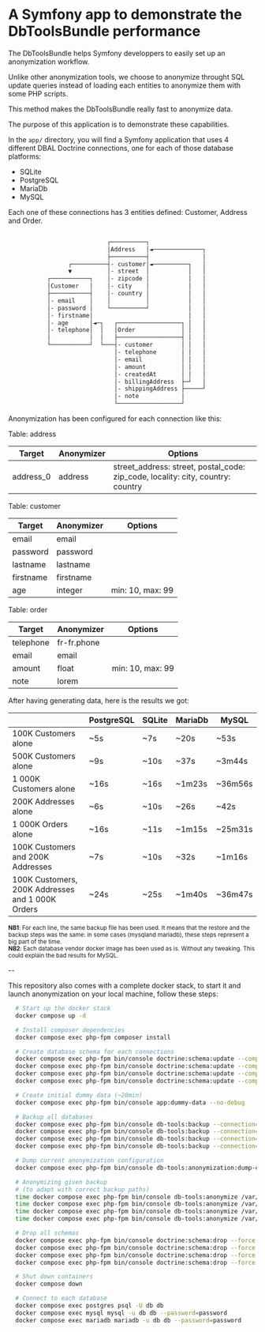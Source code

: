 # A Symfony app to demonstrate the DbToolsBundle performance

The DbToolsBundle helps Symfony developpers to easily set up an anonymization workflow.

Unlike other anonymization tools, we choose to anonymize throught SQL update queries instead of
loading each entities to anonymize them with some PHP scripts.

This method makes the DbToolsBundle really fast to anonymize data.

The purpose of this application is to demonstrate these capabilities.

In the `app/` directory, you will find a Symfony application that uses 4 different
DBAL Doctrine connections, one for each of those database platforms:
* SQLite
* PostgreSQL
* MariaDb
* MySQL

Each one of these connections has 3 entities defined: Customer, Address and Order.

```txt

                            ┌──────────┐
                            │Address   │◄──────────────┐
                            ├──────────┤               │
                 ┌──────────┤- customer│◄──────────┐   │
                 ▼          │- street  │           │   │
           ┌───────────┐    │- zipcode │           │   │
           │Customer   │    │- city    │           │   │
           ├───────────┤    │- country │           │   │
           │- email    │    │          │           │   │
           │- password │    └──────────┘           │   │
           │- firstname│                           │   │
           │- age      │◄─┐   ┌──────────────────┐ │   │
           │- telephone│  │   │Order             │ │   │
           │           │  │   ├──────────────────┤ │   │
           └───────────┘  └───┤- customer        │ │   │
                              │- telephone       │ │   │
                              │- email           │ │   │
                              │- amount          │ │   │
                              │- createdAt       │ │   │
                              │- billingAddress  ├─┘   │
                              │- shippingAddress ├─────┘
                              │- note            │
                              └──────────────────┘

```

Anonymization has been configured for each connection like this:

Table: address

  Target    | Anonymizer |  Options
 -----------|------------|-------------
  address_0 | address    | street_address: street, postal_code: zip_code, locality: city, country: country

Table: customer

  Target    | Anonymizer |  Options
 -----------|------------|-------------------
  email     | email      |
  password  | password   |
  lastname  | lastname   |
  firstname | firstname  |
  age       | integer    | min: 10, max: 99

Table: order

  Target    | Anonymizer |  Options
 -----------|------------|-----------------------------
  telephone | fr-fr.phone|
  email     | email      |
  amount    | float      |  min: 10, max: 99
  note      | lorem      |

After having generating data, here is the results we got:

|                                                   | PostgreSQL | SQLite | MariaDb | MySQL
|---------------------------------------------------|------------|--------|---------|---------
| 100K Customers alone                                  | ~5s        | ~7s    | ~20s    | ~53s
| 500K Customers alone                                  | ~9s        | ~10s   | ~37s    | ~3m44s
| 1&nbsp;000K Customers alone                           | ~16s       | ~16s   | ~1m23s  | ~36m56s
| 200K Addresses alone                                  | ~6s        | ~10s   | ~26s    | ~42s
| 1&nbsp;000K Orders alone                              | ~16s       | ~11s   | ~1m15s  | ~25m31s
| 100K Customers and 200K Addresses                     | ~7s        | ~10s   | ~32s    | ~1m16s
| 100K Customers, 200K Addresses and 1&nbsp;000K Orders | ~24s       | ~25s   | ~1m40s  | ~36m47s

<small>**NB1**: For each line, the same backup file has been used. It means that the restore and the backup steps was
the same: in some cases (mysqland mariadb), these steps represent a big part of the time.</small><br>
<small>**NB2**: Each database vendor docker image has been used as is. Without any tweaking.
This could explain the bad results for MySQL.</small>

--

This repository also comes with a complete docker stack, to start it and launch anonymization
on your local machine, follow these steps:

```sh
  # Start up the docker stack
  docker compose up -d

  # Install composer dependencies
  docker compose exec php-fpm composer install

  # Create database schema for each connections
  docker compose exec php-fpm bin/console doctrine:schema:update --complete --force --em=postgresql
  docker compose exec php-fpm bin/console doctrine:schema:update --complete --force --em=sqlite
  docker compose exec php-fpm bin/console doctrine:schema:update --complete --force --em=mysql
  docker compose exec php-fpm bin/console doctrine:schema:update --complete --force --em=mariadb

  # Create initial dummy data (~20min)
  docker compose exec php-fpm bin/console app:dummy-data --no-debug

  # Backup all databases
  docker compose exec php-fpm bin/console db-tools:backup --connection=postgresql
  docker compose exec php-fpm bin/console db-tools:backup --connection=sqlite
  docker compose exec php-fpm bin/console db-tools:backup --connection=mysql
  docker compose exec php-fpm bin/console db-tools:backup --connection=mariadb

  # Dump current anonymization configuration
  docker compose exec php-fpm bin/console db-tools:anonymization:dump-config

  # Anonymizing given backup
  # (to adapt with correct backup paths)
  time docker compose exec php-fpm bin/console db-tools:anonymize /var/www/var/db_tools/xx/xx/postgresql-xxxxxx.dump --connection=postgresql -n
  time docker compose exec php-fpm bin/console db-tools:anonymize /var/www/var/db_tools/xx/xx/sqlite-xxxxxx.sql --connection=sqlite -n
  time docker compose exec php-fpm bin/console db-tools:anonymize /var/www/var/db_tools/xx/xx/mariadb-xxxxxx.sql --connection=mariadb -n
  time docker compose exec php-fpm bin/console db-tools:anonymize /var/www/var/db_tools/xx/xx/mysql-xxxxxx.sql --connection=mysql -n

  # Drop all schemas
  docker compose exec php-fpm bin/console doctrine:schema:drop --force --em=postgresql
  docker compose exec php-fpm bin/console doctrine:schema:drop --force --em=sqlite
  docker compose exec php-fpm bin/console doctrine:schema:drop --force --em=mysql
  docker compose exec php-fpm bin/console doctrine:schema:drop --force --em=mariadb

  # Shut down containers
  docker compose down

  # Connect to each database
  docker compose exec postgres psql -U db db
  docker compose exec mysql mysql -u db db --password=password
  docker compose exec mariadb mariadb -u db db --password=password
```
